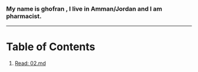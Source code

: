 ### My name is ghofran , I live in Amman/Jordan and I am pharmacist.
---------
# Table of Contents
1. [Read: 02.md](https://ghofkj.github.io/reading-notes/Read:%2002)


